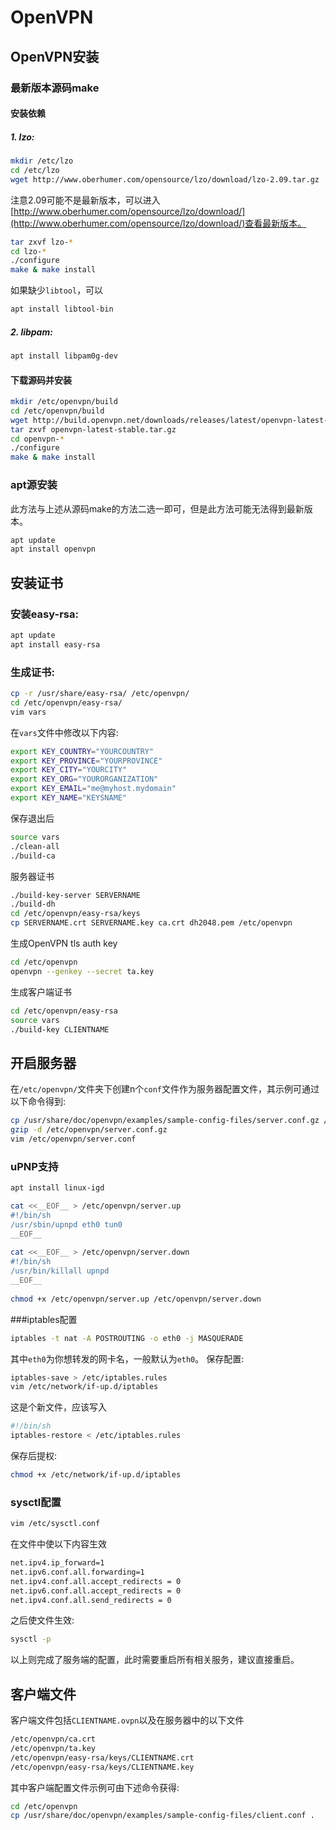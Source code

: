 # OpenVPN
## OpenVPN安装
### 最新版本源码make
#### 安装依赖
##### 1. lzo:
```bash
mkdir /etc/lzo
cd /etc/lzo
wget http://www.oberhumer.com/opensource/lzo/download/lzo-2.09.tar.gz
```
注意2.09可能不是最新版本，可以进入[http://www.oberhumer.com/opensource/lzo/download/](http://www.oberhumer.com/opensource/lzo/download/)查看最新版本。
```bash
tar zxvf lzo-*
cd lzo-*
./configure
make & make install
```
如果缺少`libtool`，可以
```bash
apt install libtool-bin
```

##### 2. libpam:

```bash
apt install libpam0g-dev
```
#### 下载源码并安装
```bash
mkdir /etc/openvpn/build
cd /etc/openvpn/build
wget http://build.openvpn.net/downloads/releases/latest/openvpn-latest-stable.tar.gz
tar zxvf openvpn-latest-stable.tar.gz
cd openvpn-*
./configure
make & make install
```

### apt源安装
此方法与上述从源码make的方法二选一即可，但是此方法可能无法得到最新版本。
```bash
apt update
apt install openvpn
```

## 安装证书
### 安装easy-rsa:
```bash
apt update
apt install easy-rsa
```
### 生成证书:
```bash
cp -r /usr/share/easy-rsa/ /etc/openvpn/
cd /etc/openvpn/easy-rsa/
vim vars
```
在`vars`文件中修改以下内容:
```bash
export KEY_COUNTRY="YOURCOUNTRY"
export KEY_PROVINCE="YOURPROVINCE"
export KEY_CITY="YOURCITY"
export KEY_ORG="YOURORGANIZATION"
export KEY_EMAIL="me@myhost.mydomain"
export KEY_NAME="KEYSNAME"
```
保存退出后
```bash
source vars
./clean-all
./build-ca
```
服务器证书
```bash
./build-key-server SERVERNAME
./build-dh
cd /etc/openvpn/easy-rsa/keys
cp SERVERNAME.crt SERVERNAME.key ca.crt dh2048.pem /etc/openvpn
```
生成OpenVPN tls auth key
```bash
cd /etc/openvpn
openvpn --genkey --secret ta.key
```
生成客户端证书
```bash
cd /etc/openvpn/easy-rsa
source vars
./build-key CLIENTNAME
```

## 开启服务器
在`/etc/openvpn/`文件夹下创建n个`conf`文件作为服务器配置文件，其示例可通过以下命令得到:
```bash
cp /usr/share/doc/openvpn/examples/sample-config-files/server.conf.gz /etc/openvpn/
gzip -d /etc/openvpn/server.conf.gz
vim /etc/openvpn/server.conf
```
### uPNP支持
```bash
apt install linux-igd

cat <<__EOF__ > /etc/openvpn/server.up
#!/bin/sh
/usr/sbin/upnpd eth0 tun0
__EOF__
 
cat <<__EOF__ > /etc/openvpn/server.down
#!/bin/sh
/usr/bin/killall upnpd
__EOF__
 
chmod +x /etc/openvpn/server.up /etc/openvpn/server.down
```
###iptables配置
```bash
iptables -t nat -A POSTROUTING -o eth0 -j MASQUERADE
```
其中`eth0`为你想转发的网卡名，一般默认为`eth0`。
保存配置:
```bash
iptables-save > /etc/iptables.rules
vim /etc/network/if-up.d/iptables
```
这是个新文件，应该写入
```bash
#!/bin/sh
iptables-restore < /etc/iptables.rules
```
保存后提权:
```bash
chmod +x /etc/network/if-up.d/iptables
```
### sysctl配置
```bash
vim /etc/sysctl.conf
```
在文件中使以下内容生效
```bash
net.ipv4.ip_forward=1
net.ipv6.conf.all.forwarding=1
net.ipv4.conf.all.accept_redirects = 0
net.ipv6.conf.all.accept_redirects = 0
net.ipv4.conf.all.send_redirects = 0
```
之后使文件生效:
```bash
sysctl -p
```
以上则完成了服务端的配置，此时需要重启所有相关服务，建议直接重启。

## 客户端文件
客户端文件包括`CLIENTNAME.ovpn`以及在服务器中的以下文件
```bash
/etc/openvpn/ca.crt
/etc/openvpn/ta.key
/etc/openvpn/easy-rsa/keys/CLIENTNAME.crt
/etc/openvpn/easy-rsa/keys/CLIENTNAME.key
```
其中客户端配置文件示例可由下述命令获得:
```bash
cd /etc/openvpn
cp /usr/share/doc/openvpn/examples/sample-config-files/client.conf .
```
